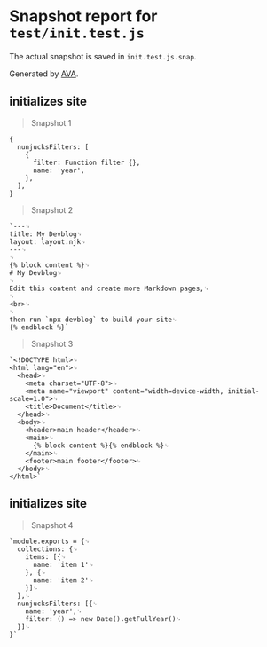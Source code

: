 # Snapshot report for `test/init.test.js`

The actual snapshot is saved in `init.test.js.snap`.

Generated by [AVA](https://avajs.dev).

## initializes site

> Snapshot 1

    {
      nunjucksFilters: [
        {
          filter: Function filter {},
          name: 'year',
        },
      ],
    }

> Snapshot 2

    `---␊
    title: My Devblog␊
    layout: layout.njk␊
    ---␊
    ␊
    {% block content %}␊
    # My Devblog␊
    ␊
    Edit this content and create more Markdown pages,␊
    ␊
    <br>␊
    ␊
    then run `npx devblog` to build your site␊
    {% endblock %}`

> Snapshot 3

    `<!DOCTYPE html>␊
    <html lang="en">␊
      <head>␊
        <meta charset="UTF-8">␊
        <meta name="viewport" content="width=device-width, initial-scale=1.0">␊
        <title>Document</title>␊
      </head>␊
      <body>␊
        <header>main header</header>␊
        <main>␊
          {% block content %}{% endblock %}␊
        </main>␊
        <footer>main footer</footer>␊
      </body>␊
    </html>`

## initializes site

> Snapshot 4

    `module.exports = {␊
      collections: {␊
        items: [{␊
          name: 'item 1'␊
        }, {␊
          name: 'item 2'␊
        }]␊
      },␊
      nunjucksFilters: [{␊
        name: 'year',␊
        filter: () => new Date().getFullYear()␊
      }]␊
    }`
